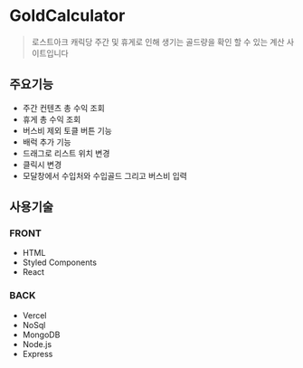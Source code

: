 # GoldCalculator

> 로스트아크 캐릭당 주간 및 휴게로 인해 생기는 골드량을 확인 할 수 있는 계산 사이트입니다

## 주요기능

- 주간 컨텐츠 총 수익 조회
- 휴게 총 수익 조회
- 버스비 제외 토클 버튼 기능
- 배럭 추가 기능
- 드래그로 리스트 위치 변경
- 클릭시 변경
- 모달창에서 수입처와 수입골드 그리고 버스비 입력

## 사용기술

### FRONT

- HTML
- Styled Components
- React

### BACK

- Vercel
- NoSql
- MongoDB
- Node.js
- Express

